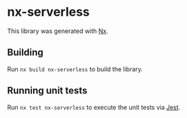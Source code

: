 # nx-serverless

This library was generated with [Nx](https://nx.dev).

## Building

Run `nx build nx-serverless` to build the library.

## Running unit tests

Run `nx test nx-serverless` to execute the unit tests via [Jest](https://jestjs.io).
